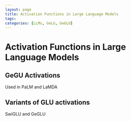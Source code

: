 ```yaml
---
layout: page
title: Activation Functions in Large Language Models
tags:  
categories: [LLMs, GeLU, GeGLU]
---
```


# Activation Functions in Large Language Models

## GeGU Activations
Used in PaLM and LaMDA

## Variants of GLU activations
SwiGLU and GeGLU